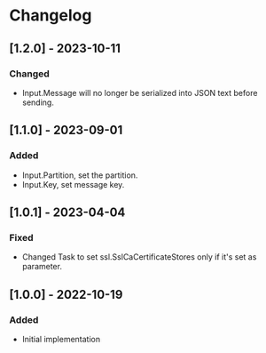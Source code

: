 # Changelog
## [1.2.0] - 2023-10-11
### Changed 
- Input.Message will no longer be serialized into JSON text before sending.

## [1.1.0] - 2023-09-01
### Added 
- Input.Partition, set the partition.
- Input.Key, set message key.

## [1.0.1] - 2023-04-04
### Fixed 
- Changed Task to set ssl.SslCaCertificateStores only if it's set as parameter.

## [1.0.0] - 2022-10-19
### Added
- Initial implementation